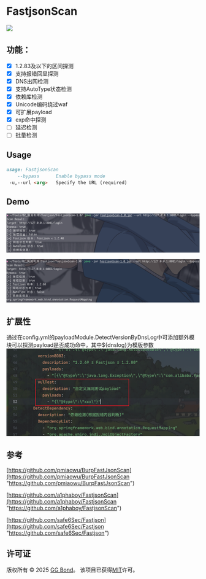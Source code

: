 # FastjsonScan

![](https://socialify.git.ci/seizer-zyx/FastjsonScan/image?font=Source%20Code%20Pro&forks=1&issues=1&language=1&name=1&owner=1&pattern=Circuit%20Board&stargazers=1&theme=Light)

## 功能：

- [x] 1.2.83及以下的区间探测
- [x] 支持报错回显探测
- [x] DNS出网检测
- [x] 支持AutoType状态检测
- [x] 依赖库检测
- [x] Unicode编码绕过waf
- [x] 可扩展payload
- [x] exp命中探测
- [ ] 延迟检测
- [ ] 批量检测

## Usage

```markdown 
usage: FastjsonScan
    --bypass      Enable bypass mode
 -u,--url <arg>   Specify the URL (required)
```


## Demo

![](image/image0.png)

![](image/image1.png)

## 扩展性

通过在config.yml的payloadModule.DetectVersionByDnsLog中可添加额外模块可以探测payload是否成功命中，其中${dnslog}为模版参数
![](image/image2.png)

## 参考

[https://github.com/pmiaowu/BurpFastJsonScan](https://github.com/pmiaowu/BurpFastJsonScan "https://github.com/pmiaowu/BurpFastJsonScan")

[https://github.com/a1phaboy/FastjsonScan](https://github.com/a1phaboy/FastjsonScan "https://github.com/a1phaboy/FastjsonScan")

[https://github.com/safe6Sec/Fastjson](https://github.com/safe6Sec/Fastjson "https://github.com/safe6Sec/Fastjson")

## 许可证

版权所有 © 2025 [GG Bond](https://github.com/seizer-zyx/FastjsonScan "GG Bond")。
该项目已获得[MIT](https://github.com/seizer-zyx/FastjsonScan/blob/main/LICENSE "MIT")许可。
